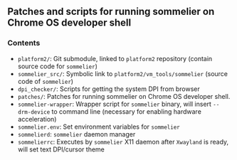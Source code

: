 ## Patches and scripts for running sommelier on Chrome OS developer shell

### Contents
- `platform2/`: Git submodule, linked to `platform2` repository (contain source code for `sommelier`)
- `sommelier_src/`: Symbolic link to `platform2/vm_tools/sommelier` (source code of `sommelier`)
- `dpi_checker/`: Scripts for getting the system DPI from browser
- `patches/`: Patches for running sommelier on Chrome OS developer shell.
- `sommelier-wrapper`: Wrapper script for `sommelier` binary, will insert `--drm-device` to command line (necessary for enabling hardware acceleration)
- `sommelier.env`: Set environment variables for `sommelier`
- `sommelierd`: `sommelier` daemon manager
- `sommelierrc`: Executes by `sommelier` X11 daemon after `Xwayland` is ready, will set text DPI/cursor theme